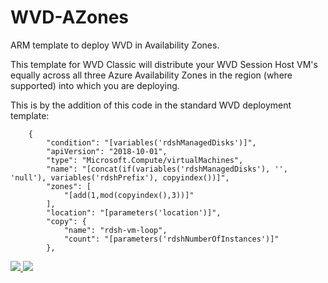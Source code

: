# WVD-AZones
ARM template to deploy WVD in Availability Zones.

This template for WVD Classic will distribute your WVD Session Host VM's equally across all three Azure Availability Zones in the region (where supported) into which you are deploying.

This is by the addition of this code in the standard WVD deployment template:

        {
            "condition": "[variables('rdshManagedDisks')]",
            "apiVersion": "2018-10-01",
            "type": "Microsoft.Compute/virtualMachines",
            "name": "[concat(if(variables('rdshManagedDisks'), '', 'null'), variables('rdshPrefix'), copyindex())]",
            "zones": [
                "[add(1,mod(copyindex(),3))]"
            ],
            "location": "[parameters('location')]",
            "copy": {
                "name": "rdsh-vm-loop",
                "count": "[parameters('rdshNumberOfInstances')]"
            },

<a href="https://portal.azure.com/#create/Microsoft.Template/uri/https%3A%2F%2Fraw.githubusercontent.com%2FTomHickling%2FWVD-AZones%2Fmaster%2FmainTemplate.json" target="_blank">
    <img src="http://azuredeploy.net/deploybutton.png"/>
</a>
<a href="http://armviz.io/#/?load=https%3A%2F%2Fraw.githubusercontent.com%2FTomHickling%2FWVD-AZones%2Fmaster%2FmainTemplate.jsonn" target="_blank">
    <img src="http://armviz.io/visualizebutton.png"/>
</a>
